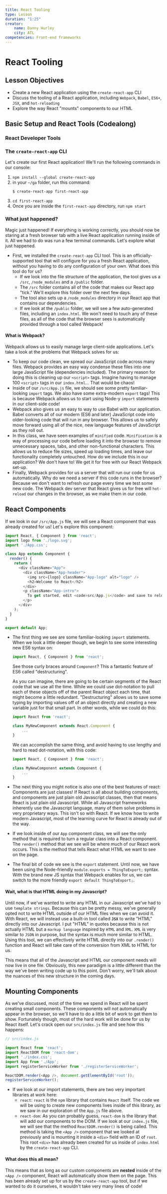```yaml
---
title: React Tooling
type: Lesson
duration: "1:25"
creator:
    name: Danny Hurley 
    city: ATL
competencies: Front-end frameworks
---
```


# React Tooling

## Lesson Objectives
* Create a new React application using the `create-react-app` CLI
* Discuss the tooling of a React application, including `Webpack`, `Babel`, `ES6+`, `JSX`, and `hot-reloading`
* Explore the way React "mounts" components to our HTML

## Basic Setup and React Tools (Codealong)

### React Developer Tools

### The `create-react-app` CLI
Let's create our first React application! We'll run the following commands in our console:

1. `npm install --global create-react-app`
2. in your `~/ga` folder, run this command:
 	```
	$ create-react-app first-react-app 
	```    
3. `cd first-react-app`
4. Once you are inside the `first-react-app` directory, run `npm start`

### What just happened?

Magic just happened! If everything is working correctly, you should now be staring at a fresh browser tab with a live React application running inside of it. All we had to do was run a few terminal commands. Let's explore what just happened.

* First, we installed the `create-react-app` CLI tool. This is an officially-supported tool that will configure for you a fresh React application, without you having to do any configuration of your own. What does this tool do for us?
	* If we look into the file structure of the application, the tool gives us a `/src`, `/node_modules` and a `/public` folder. 
	* The `/src` folder contains all of the code that makes our React app "tick." We'll explore this folder over the next few days.
	* The tool also sets up a `/node_modules` directory in our React app that contains our dependencies.
	* If we look at the `/public` folder, we will see a few auto-generated files, including an `index.html`. We won't need to touch any of these files, as all of the code that the browser sees is automatically provided through a tool called Webpack!

#### What is Webpack?	

Webpack allows us to easily manage large client-side applications. Let's take a look at the problems that Webpack solves for us:

* To keep our code clean, we spread our JavaScript code across many files. Webpack provides an easy way condense these files into one large JavaScript file (dependencies included). The primary reason for doing this is cleaning up our `<script>` tags. Imagine having to manage 100 `<script>` tags in our `index.html`... That would be chaos!
* Inside of our `/src/App.js` file, we should see some pretty familiar-looking `import` tags. We also have some extra-modern `export` tags! This is because Webpack allows us to start using Node-y `import` statements in our client-side code!
* Webpack also gives us an easy to way to use Babel with our application. Babel converts all of our modern (ES6 and later) JavaScript code into older-looking code that will run in any browser. This allows us to safely move forward using all of the nice, new language features of JavaScript as they roll out.
* In this class, we have seen examples of `minified` code. `Minification` is a way of processing our code before loading it into the browser to remove unnecessary spaces, tabs, and other non-functional characters. This allows us to reduce file sizes, speed up loading times, and leave our functionality completely untouched. How do we include this in our application? We don't have to! We get it for free with our React Webpack set-up.
* Finally, Webpack provides for us a server that will run our code for us automatically. Why do we need a server if this code runs in the browser? Because we don't want to refresh our page every time we test some new code. The Webpack dev server that React gives us for free will `hot-reload` our changes in the browser, as we make them in our code.

## React Components

If we look in our `/src/App.js` file, we will see a React component that was already created for us! Let's explore this component:

```javascript
import React, { Component } from 'react';
import logo from './logo.svg';
import './App.css';

class App extends Component {
  render() {
    return (
      <div className="App">
        <div className="App-header">
          <img src={logo} className="App-logo" alt="logo" />
          <h2>Welcome to React</h2>
        </div>
        <p className="App-intro">
          To get started, edit <code>src/App.js</code> and save to reload.
        </p>
      </div>
    );
  }
}

export default App;

```

* The first thing we see are some familiar-looking `import` statements. When we look a little deeper though, we begin to see some interesting new ES6 syntax on:

	```javascript
	import React, { Component } from 'react';
	```
	
	See those curly braces around `Component`? This a fantastic feature of ES6 called "destructuring". 
	
	As you can imagine, there are going to be certain segments of the React code that we use all the time. While we could use dot-notation to pull each of these objects off of the parent React object each time, that might become a little redundant. "Destructuring" allows us to save some typing by importing values off of an object directly and creating a new variable just for that small part. In other words, while we could do this: 
	
	```javascript
	import React from 'react';
	
	class MyNewComponent extends React.Component { 
		...
	}
	```
	
	We can accomplish the same thing, and avoid having to use lengthy and hard to read dot-notation, with this code: 
	
	```javascript
	import React, { Component } from 'react';
	
	class MyNewComponent extends Component { 
		...
	}
	```

* The next thing you might notice is also one of the best features of react: Components are just classes! If React is all about building components, and components are just plain old Javascript classes, then that means React is just plain old Javascript. While all Javascript frameworks inherently use the Javascript language, many of them solve problems in very proprietary ways. This isn't so with React. If we know how to write modern Javascript, most of the learning curve for React is already out of the way.

* If we look inside of our `App` component class, we will see the only method that is required to turn a regular class into a React component. The `render()` method that we see will be where much of our React work occurs. This is the method that tells React what HTML we want to see on the page. 

* The final bit of code we see is the `export` statement. Until now, we have been using the Node-friendly `module.exports = ThingToExport;` syntax. With the brand new JS syntax that Webpack enables for us, we can switch to the more friendly `export default ThingToExport;`.

#### Wait, what is that HTML doing in my Javascript?

Until now, if we've wanted to write any HTML in our Javascript we've had to use `template strings`. Because this can be pretty messy, we've generally opted not to write HTML outside of our HTML files when we can avoid it. With React, we will instead use a built-in tool called **`JSX`** to write "HTML" directly into our Javascript. I put "HTML" in quotes because this is not actually HTML but a `markup language` inspired by `HTML` and `XML`. `XML` is very similar to `JSON` in purpose, but the syntax is much more similar to HTML. Using this tool, we can effectively write HTML directly into our `.render()` function and React will take care of the conversion from XML to HTML for us.

This means that all of the Javascript and HTML our component needs will now live in one file. Obviously, this new paradigm is a little different than the way we've been writing code up to this point. Don't worry, we'll talk about the nuances of this new structure in the coming days. 

## Mounting Components

As we've discussed, most of the time we spend in React will be spent creating small components. These components will not automatically appear in the browser, so we'll have to do a little bit of work to get them to show. Fortunately though, most of the hard work will be done for us by React itself. Let's crack open our `src/index.js` file and see how this happens:

```javascript
// src/index.js

import React from 'react';
import ReactDOM from 'react-dom';
import './index.css';
import App from './App';
import registerServiceWorker from './registerServiceWorker';

ReactDOM.render(<App />, document.getElementById('root'));
registerServiceWorker();

```

* If we look at our import statements, there are two very important libraries at work here:
	* `react`: `react` is the `npm` library that contains `React` itself. The code we will be using to create new components lives inside of this library, as we saw in our exploration of the `App.js` file above.
	* `react-dom`: As you can probably guess, `react-dom` is the library that will add our components to the DOM. If we look at our `index.js` file, we will see that the method `ReactDOM.render()` is being called. This method is taking the `<App />` component that we looked at previously and is mounting it inside a `<div>` field with an ID of `root`. This root `<div>` has already been created for us inside of `index.html` by the `create-react-app` CLI. 

#### What does this all mean?

This means that as long as our custom components are **nested** inside of the `<App />` component, React will automatically show them on the page. This has been already set up for us by the `create-react-app` tool, but if we wanted to do it ourselves, it wouldn't take very many lines of code!


